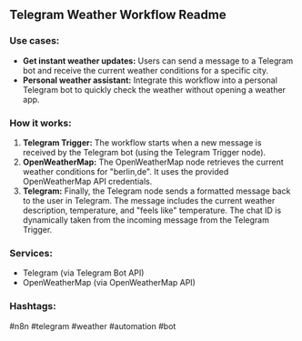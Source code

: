 ## Telegram Weather Workflow Readme

### Use cases:

*   **Get instant weather updates:** Users can send a message to a Telegram bot and receive the current weather conditions for a specific city.
*   **Personal weather assistant:**  Integrate this workflow into a personal Telegram bot to quickly check the weather without opening a weather app.

### How it works:

1.  **Telegram Trigger:** The workflow starts when a new message is received by the Telegram bot (using the Telegram Trigger node).
2.  **OpenWeatherMap:** The OpenWeatherMap node retrieves the current weather conditions for "berlin,de". It uses the provided OpenWeatherMap API credentials.
3.  **Telegram:**  Finally, the Telegram node sends a formatted message back to the user in Telegram. The message includes the current weather description, temperature, and "feels like" temperature. The chat ID is dynamically taken from the incoming message from the Telegram Trigger.

### Services:

*   Telegram (via Telegram Bot API)
*   OpenWeatherMap (via OpenWeatherMap API)

### Hashtags:

#n8n #telegram #weather #automation #bot
